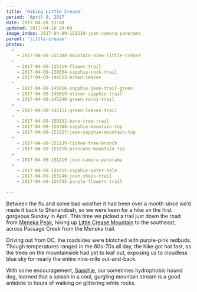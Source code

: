 ```yaml
---
title: 'Hiking Little Crease'
period: 'April 9, 2017'
date: 2017-04-09 13:00
updated: 2017-04-18 20:09
image_index: 2017-04-09-151219-jean-camera-panorama
parent: 'little-crease'
photos:
  -
    - 2017-04-09-151308-mountain-view-little-crease
  -
    - 2017-04-09-125119-flower-trail
    - 2017-04-09-130034-sapphie-rock-trail
    - 2017-04-09-144553-brown-leaves
  -
    - 2017-04-09-145016-sapphie-jean-trail-green
    - 2017-04-09-145619-oliver-sapphie-trail
    - 2017-04-09-145246-green-rocky-trail
  -
    - 2017-04-09-145151-green-leaves-trail
  -
    - 2017-04-09-150132-bare-tree-trail
    - 2017-04-09-150308-sapphie-mountain-top
    - 2017-04-09-153227-jean-sapphie-mountain-top
  -
    - 2017-04-09-151139-lichen-tree-branch
    - 2017-04-09-151018-pinecone-mountain-top
  -
    - 2017-04-09-151219-jean-camera-panorama
  -
    - 2017-04-09-131915-sapphie-water-hole
    - 2017-04-09-153246-jean-shoes-trail
    - 2017-04-09-155735-purple-flowers-trail

---
```


Between the flu and some bad weather it had been over a month since we’d made it back to Shenandoah, so we were keen for a hike on the first gorgeous Sunday in April. This time we picked a trail just down the road from [Meneka Peak](https://jeanandoliver.space/meneka-peak/), hiking up [Little Crease Mountain](https://www.hikingupward.com/GWNF/LittleCreaseMountain/) to the southeast, across Passage Creek from the Meneka trail.

Driving out from DC, the roadsides were blotched with purple-pink redbuds. Though temperatures ranged in the 60s-70s all day, the hike got hot fast, as the trees on the mountainside had yet to leaf out, exposing us to cloudless blue sky for nearly the entire nine-mile out-and-back.

With some encouragement, [Sapphie](https://jeanandoliver.space/sapphie-adoption/), our sometimes hydrophobic hound dog, learned that a splash in a cool, gurgling mountain stream is a good antidote to hours of walking on glittering white rocks.
